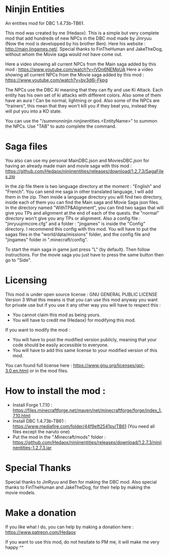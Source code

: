 # Ninjin Entities

An entities mod for DBC 1.4.73b-TB61.

This mod was created by me (Hedaox). This is a simple but very complete mod that add hundreds of new NPCs in the DBC mod made by Jinryuu (Now the mod is developped by his brother Ben). Here his website : http://main.jingames.net/.
Special thanks to FinTheHuman and JakeTheDog, without whom the Movie saga would not have come out.

Here a video showing all current NPCs from the Main saga added by this mod : https://www.youtube.com/watch?v=IVOn6NEMpUA
Here a video showing all current NPCs from the Movie saga added by this mod : https://www.youtube.com/watch?v=bv3d6i-Fkpg

The NPCs use the DBC AI meaning that they can fly and use Ki Attack. Each entity has his own set of ki attacks with different colors. Also some of them have an aura ! Can be normal, lightning or god. Also some of the NPCs are "trainers", this mean that they won't kill you if they beat you, instead they will put you into a KO state. 

You can use the "/summonninjin ninjinentities.\<EntityName\>" to summon the NPCs. Use "TAB" to auto complete the command.

# Saga files

You also can use my personal MainDBC.json and MoviesDBC.json for having an already made main and movie saga with this mod : https://github.com/Hedaox/ninjinentities/releases/download/1.2.7.3/SagaFiles.zip

In the zip file there is two language directory at the moment : "English" and "French". You can send me saga in other translated language, I will add them in the zip. Then inside a language directory you will find two directory, inside each of them you can find the Main saga and Movie Saga json files. In the directory named "WithTP&Alignment", you can find two sagas that will give you TPs and alignment at the end of each of the quests. the "normal" directory won't give you any TPs or alignment. Also a config file : "jinryuujrmcore.cfg" and a folder : "jingames" is inside the "Config" directory. I recommend this config with this mod. You will have to put the sagas files in the "world/data/missions" folder, and the config file and "jingames" folder in ".minecraft/config".

To start the main saga in game just press "L" (by default). Then follow instructions. For the movie saga you just have to press the same button then go to "Side".

# Licensing

This mod is under open source license : GNU GENERAL PUBLIC LICENSE Version 3
What this means is that you can use this mod anyway you want for private use
but if you use it any other way you will have to respect this : 
 - You cannot claim this mod as being yours.
 - You will have to credit me (Hedaox) for modifying this mod.
 
 If you want to modify the mod :
 - You will have to post the modified version publicly, meaning that your code 
 should be easily accessible to everyone.
 - You will have to add this same license to your modified version of this mod.
 
You can found full license here : https://www.gnu.org/licenses/gpl-3.0.en.html or in the mod files.

# How to install the mod : 

- Install Forge 1.7.10 : https://files.minecraftforge.net/maven/net/minecraftforge/forge/index_1.7.10.html
- Install DBC 1.4.73b-TB61 : https://www.mediafire.com/folder/44f9eft2541py/TB61 (You need all files except the naruto one)
- Put the mod in the ".Minecraft/mods" folder : https://github.com/Hedaox/ninjinentities/releases/download/1.2.7.3/ninjinentities-1.2.7.3.jar

# Special Thanks

Special thanks to JinRyuu and Ben for making the DBC mod.
Also special thanks to FinTheHuman and JakeTheDog, for their help by making the movie models.

# Make a donation

If you like what I do, you can help by making a donation here : https://www.patreon.com/Hedaox

If you want to use this mod, do not hesitate to PM me, it will make me very happy ^^
